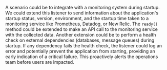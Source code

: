 A scenario could be to integrate with a monitoring system during startup. We could extend this listener to send information about the application's startup status, version, environment, and the startup time taken to a monitoring service like Prometheus, Datadog, or New Relic. The `ready()` method could be extended to make an API call to the monitoring service with the collected data.  Another extension could be to perform a health check on external dependencies (databases, message queues) during startup. If any dependency fails the health check, the listener could log an error and potentially prevent the application from starting, providing an early indication of a critical failure. This proactively alerts the operations team before users are impacted.
